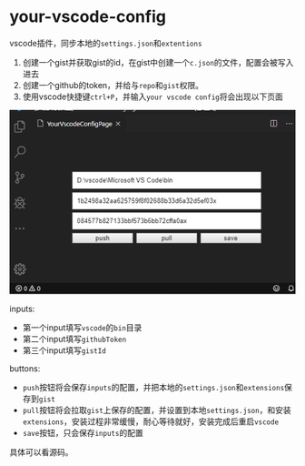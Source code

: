 # your-vscode-config

vscode插件，同步本地的`settings.json`和`extentions`

1. 创建一个gist并获取gist的id，在gist中创建一个`c.json`的文件，配置会被写入进去
2. 创建一个github的token，并给与`repo`和`gist`权限。
3. 使用vscode快捷键`ctrl+P`，并输入`your vscode config`将会出现以下页面

![](./docs/demo.png)

inputs:
- 第一个input填写`vscode`的`bin`目录
- 第二个input填写`githubToken`
- 第三个input填写`gistId`

buttons: 
- `push`按钮将会保存`inputs`的配置，并把本地的`settings.json`和`extensions`保存到`gist`
- `pull`按钮将会拉取`gist`上保存的配置，并设置到本地`settings.json`，和安装`extensions`，安装过程非常缓慢，耐心等待就好，安装完成后重启`vscode`
- `save`按钮，只会保存`inputs`的配置

具体可以看源码。